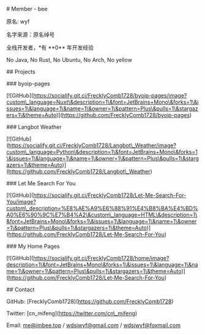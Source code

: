 \# Member - bee



原名: wyf



名字来源：原名绰号



全栈开发者，\*有 \*\*0\*\* 年开发经验

No Java, No Rust, No Ubuntu, No Arch, No yellow



\## Projects



\### byoip-pages



\[!\[GitHub](https://socialify.git.ci/FrecklyComb1728/byoip-pages/image?custom\_language=Nuxt\&description=1\&font=JetBrains+Mono\&forks=1\&issues=1\&language=1\&name=1\&owner=1\&pattern=Plus\&pulls=1\&stargazers=1\&theme=Auto)](https://github.com/FrecklyComb1728/byoip-pages)



\### Langbot Weather



\[!\[GitHub](https://socialify.git.ci/FrecklyComb1728/Langbot\_Weather/image?custom\_language=Python\&description=1\&font=JetBrains+Mono\&forks=1\&issues=1\&language=1\&name=1\&owner=1\&pattern=Plus\&pulls=1\&stargazers=1\&theme=Auto)](https://github.com/FrecklyComb1728/Langbot\_Weather)



\### Let Me Search For You



\[!\[GitHub](https://socialify.git.ci/FrecklyComb1728/Let-Me-Search-For-You/image?custom\_description=%E8%AE%A9%E6%88%91%E4%B8%BA%E4%BD%A0%E6%90%9C%E7%B4%A2\&custom\_language=HTML\&description=1\&font=JetBrains+Mono\&forks=1\&issues=1\&language=1\&name=1\&owner=1\&pattern=Plus\&pulls=1\&stargazers=1\&theme=Auto)](https://github.com/FrecklyComb1728/Let-Me-Search-For-You)



\### My Home Pages



\[!\[GitHub](https://socialify.git.ci/FrecklyComb1728/home/image?description=1\&font=JetBrains+Mono\&forks=1\&issues=1\&language=1\&name=1\&owner=1\&pattern=Plus\&pulls=1\&stargazers=1\&theme=Auto)](https://github.com/FrecklyComb1728/Let-Me-Search-For-You)

\## Contact



GitHub: \[FrecklyComb1728](https://github.com/FrecklyComb1728)



Twitter: \[cn\_mifeng](https://twitter.com/cn\_mifeng)



Email: me@imbee.top / wdsjwyf@gmail.com / wdsjwyf@foxmail.com



